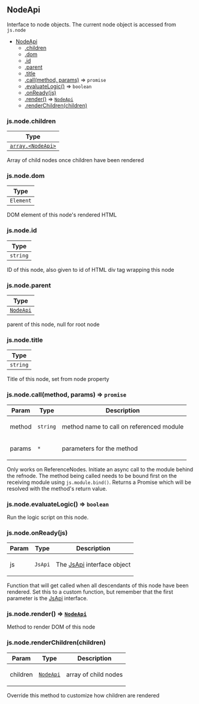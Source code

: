 <a name="NodeApi"></a>

## NodeApi
Interface to node objects. The current node object is accessed from `js.node`


* [NodeApi](#NodeApi)
    * [.children](#NodeApi+children)
    * [.dom](#NodeApi+dom)
    * [.id](#NodeApi+id)
    * [.parent](#NodeApi+parent)
    * [.title](#NodeApi+title)
    * [.call(method, params)](#NodeApi+call) ⇒ <code>promise</code>
    * [.evaluateLogic()](#NodeApi+evaluateLogic) ⇒ <code>boolean</code>
    * [.onReady(js)](#NodeApi+onReady)
    * [.render()](#NodeApi+render) ⇒ [<code>NodeApi</code>](#NodeApi)
    * [.renderChildren(children)](#NodeApi+renderChildren)

<a name="NodeApi+children"></a>

### js.node.children
<table>
  <thead>
    <tr>
      <th>Type</th>
    </tr>
  </thead>
  <tbody>
<tr>
    <td><code><a href="#NodeApi">array.&lt;NodeApi&gt;</a></code></td>
    </tr>  </tbody>
</table>

Array of child nodes once children have been rendered

<a name="NodeApi+dom"></a>

### js.node.dom
<table>
  <thead>
    <tr>
      <th>Type</th>
    </tr>
  </thead>
  <tbody>
<tr>
    <td><code>Element</code></td>
    </tr>  </tbody>
</table>

DOM element of this node's rendered HTML

<a name="NodeApi+id"></a>

### js.node.id
<table>
  <thead>
    <tr>
      <th>Type</th>
    </tr>
  </thead>
  <tbody>
<tr>
    <td><code>string</code></td>
    </tr>  </tbody>
</table>

ID of this node, also given to id of HTML div tag wrapping this node

<a name="NodeApi+parent"></a>

### js.node.parent
<table>
  <thead>
    <tr>
      <th>Type</th>
    </tr>
  </thead>
  <tbody>
<tr>
    <td><code><a href="#NodeApi">NodeApi</a></code></td>
    </tr>  </tbody>
</table>

parent of this node, null for root node

<a name="NodeApi+title"></a>

### js.node.title
<table>
  <thead>
    <tr>
      <th>Type</th>
    </tr>
  </thead>
  <tbody>
<tr>
    <td><code>string</code></td>
    </tr>  </tbody>
</table>

Title of this node, set from node property

<a name="NodeApi+call"></a>

### js.node.call(method, params) ⇒ <code>promise</code>
<table>
  <thead>
    <tr>
      <th>Param</th><th>Type</th><th>Description</th>
    </tr>
  </thead>
  <tbody>
<tr>
    <td>method</td><td><code>string</code></td><td><p>method name to call on referenced module</p>
</td>
    </tr><tr>
    <td>params</td><td><code>*</code></td><td><p>parameters for the method</p>
</td>
    </tr>  </tbody>
</table>

Only works on ReferenceNodes. Initiate an async call to the module
behind the refnode. The method being called needs to be bound first on
the receiving module using `js.module.bind()`. Returns a Promise which
will be resolved with the method's return value.

<a name="NodeApi+evaluateLogic"></a>

### js.node.evaluateLogic() ⇒ <code>boolean</code>
Run the logic script on this node.

<a name="NodeApi+onReady"></a>

### js.node.onReady(js)
<table>
  <thead>
    <tr>
      <th>Param</th><th>Type</th><th>Description</th>
    </tr>
  </thead>
  <tbody>
<tr>
    <td>js</td><td><code>JsApi</code></td><td><p>The <a href="js_api.html">JsApi</a> interface object</p>
</td>
    </tr>  </tbody>
</table>

Function that will get called when all descendants of this node have been
rendered. Set this to a custom function, but remember that the first
parameter is the [JsApi](js_api.html) interface.

<a name="NodeApi+render"></a>

### js.node.render() ⇒ [<code>NodeApi</code>](#NodeApi)
Method to render DOM of this node

<a name="NodeApi+renderChildren"></a>

### js.node.renderChildren(children)
<table>
  <thead>
    <tr>
      <th>Param</th><th>Type</th><th>Description</th>
    </tr>
  </thead>
  <tbody>
<tr>
    <td>children</td><td><code><a href="#NodeApi">NodeApi</a></code></td><td><p>array of child nodes</p>
</td>
    </tr>  </tbody>
</table>

Override this method to customize how children are rendered

